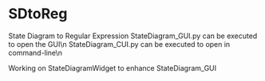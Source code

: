 # SDtoReg
State Diagram to Regular Expression
StateDiagram_GUI.py can be executed to open the GUI\n
StateDiagram_CUI.py can be executed to open in command-line\n

Working on StateDiagramWidget to enhance StateDiagram_GUI
